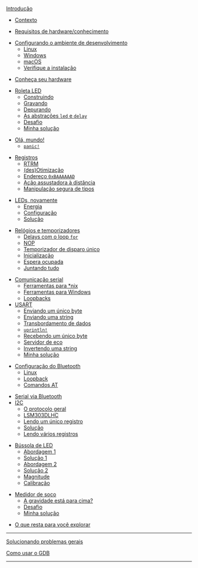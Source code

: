 <!-- [Introduction](README.md) -->

[Introdução](README.md)

- [Contexto](01-background/README.md)

<!-- - [Hardware/knowledge requirements](02-requirements/README.md) -->

- [Requisitos de hardware/conhecimento](02-requirements/README.md)

<!-- - [Setting up a development environment](03-setup/README.md) -->

- [Configurando o ambiente de desenvolvimento](03-setup/README.md)
  - [Linux](03-setup/linux.md)
  - [Windows](03-setup/windows.md)
  - [macOS](03-setup/macos.md)
  <!-- - [Verify the installation](03-setup/verify.md) -->
  - [Verifique a instalação](03-setup/verify.md)

<!-- - [Meet your hardware](04-meet-your-hardware/README.md) -->

- [Conheça seu hardware](04-meet-your-hardware/README.md)

<!-- - [LED roulette](05-led-roulette/README.md) -->

- [Roleta LED](05-led-roulette/README.md)
  <!-- - [Build it](05-led-roulette/build-it.md) -->
  - [Construindo](05-led-roulette/build-it.md)
  <!-- - [Flash it](05-led-roulette/flash-it.md) -->
  - [Gravando](05-led-roulette/flash-it.md)
  <!-- - [Debug it](05-led-roulette/debug-it.md) -->
  - [Depurando](05-led-roulette/debug-it.md)
  <!-- - [The `led` and `delay` abstractions](05-led-roulette/the-led-and-delay-abstractions.md) -->
  - [As abstrações `led` e `delay`](05-led-roulette/the-led-and-delay-abstractions.md)
  <!-- - [The challenge](05-led-roulette/the-challenge.md) -->
  - [Desafio](05-led-roulette/the-challenge.md)
  <!-- - [My solution](05-led-roulette/my-solution.md) -->
  - [Minha solução](05-led-roulette/my-solution.md)

<!-- - [Hello, world!](06-hello-world/README.md) -->

- [Olá, mundo!](06-hello-world/README.md)
  - [`panic!`](06-hello-world/panic.md)

<!-- - [Registers](07-registers/README.md) -->

- [Registros](07-registers/README.md)
  - [RTRM](07-registers/rtrm.md)
  <!-- - [(mis)Optimization](07-registers/optimization.md) -->
  - [(des)Otimização](07-registers/optimization.md)
  <!-- - [`0xBAAAAAAD` address](07-registers/bad-address.md) -->
  - [Endereço `0xBAAAAAAD`](07-registers/bad-address.md)
  <!-- - [Spooky action at a distance](07-registers/spooky-action-at-a-distance.md) -->
  - [Ação assustadora à distância](07-registers/spooky-action-at-a-distance.md)
  <!-- - [Type safe manipulation](07-registers/type-safe-manipulation.md) -->
  - [Manipulação segura de tipos](07-registers/type-safe-manipulation.md)

<!-- - [LEDs, again](08-leds-again/README.md) -->

- [LEDs, novamente](08-leds-again/README.md)
  <!-- - [Power](08-leds-again/power.md) -->
  - [Energia](08-leds-again/power.md)
  <!-- - [Configuration](08-leds-again/configuration.md) -->
  - [Configuração](08-leds-again/configuration.md)
  <!-- - [The solution](08-leds-again/the-solution.md) -->
  - [Solução](08-leds-again/the-solution.md)

<!-- - [Clocks and timers](09-clocks-and-timers/README.md) -->

- [Relógios e temporizadores](09-clocks-and-timers/README.md)
  - [Delays com o loop `for`](09-clocks-and-timers/for-loop-delays.md)
  - [NOP](09-clocks-and-timers/nop.md)
  <!-- - [One-shot timer](09-clocks-and-timers/one-shot-timer.md) -->
  - [Temporizador de disparo único](09-clocks-and-timers/one-shot-timer.md)
  <!-- - [Initialization](09-clocks-and-timers/initialization.md) -->
  - [Inicialização](09-clocks-and-timers/initialization.md)
  <!-- - [Busy waiting](09-clocks-and-timers/busy-waiting.md) -->
  - [Espera ocupada](09-clocks-and-timers/busy-waiting.md)
  <!-- - [Putting it all together](09-clocks-and-timers/putting-it-all-together.md) -->
  - [Juntando tudo](09-clocks-and-timers/putting-it-all-together.md)

<!-- - [Serial communication](10-serial-communication/README.md) -->

- [Comunicação serial](10-serial-communication/README.md)
  <!-- - [\*nix tooling](10-serial-communication/nix-tooling.md) -->
  - [Ferramentas para \*nix](10-serial-communication/nix-tooling.md)
  <!-- - [Windows tooling](10-serial-communication/windows-tooling.md) -->
  - [Ferramentas para Windows](10-serial-communication/windows-tooling.md)
  - [Loopbacks](10-serial-communication/loopbacks.md)
- [USART](11-usart/README.md)
  <!-- - [Send a single byte](11-usart/send-a-single-byte.md) -->
  - [Enviando um único byte](11-usart/send-a-single-byte.md)
  <!-- - [Send a string](11-usart/send-a-string.md) -->
  - [Enviando uma string](11-usart/send-a-string.md)
  <!-- - [Buffer overrun](11-usart/buffer-overrun.md) -->
  - [Transbordamento de dados](11-usart/buffer-overrun.md)
  - [`uprintln!`](11-usart/uprintln.md)
  <!-- - [Receive a single byte](11-usart/receive-a-single-byte.md) -->
  - [Recebendo um único byte](11-usart/receive-a-single-byte.md)
  <!-- - [Echo server](11-usart/echo-server.md) -->
  - [Servidor de eco](11-usart/echo-server.md)
  <!-- - [Reverse a string](11-usart/reverse-a-string.md) -->
  - [Invertendo uma string](11-usart/reverse-a-string.md)
  <!-- - [My solution](11-usart/my-solution.md) -->
  - [Minha solução](11-usart/my-solution.md)

<!-- - [Bluetooth setup](12-bluetooth-setup/README.md) -->

- [Configuração do Bluetooth](12-bluetooth-setup/README.md)
  - [Linux](12-bluetooth-setup/linux.md)
  - [Loopback](12-bluetooth-setup/loopback.md)
  <!-- - [AT commands](12-bluetooth-setup/at-commands.md) -->
  - [Comandos AT](12-bluetooth-setup/at-commands.md)

<!-- - [Serial over Bluetooth](13-serial-over-bluetooth/README.md) -->

- [Serial via Bluetooth](13-serial-over-bluetooth/README.md)
- [I2C](14-i2c/README.md)
  <!-- - [The general protocol](14-i2c/the-general-protocol.md) -->
  - [O protocolo geral](14-i2c/the-general-protocol.md)
  - [LSM303DLHC](14-i2c/lsm303dlhc.md)
  <!-- - [Read a single register](14-i2c/read-a-single-register.md) -->
  - [Lendo um único registro](14-i2c/read-a-single-register.md)
  <!-- - [The solution](14-i2c/the-solution.md) -->
  - [Solução](14-i2c/the-solution.md)
  <!-- - [Read several registers](14-i2c/read-several-registers.md) -->
  - [Lendo vários registros](14-i2c/read-several-registers.md)

<!-- - [LED compass](15-led-compass/README.md) -->

- [Bússola de LED](15-led-compass/README.md)
  <!-- - [Take 1](15-led-compass/take-1.md) -->
  - [Abordagem 1](15-led-compasentativa-1.md)
  <!-- - [Solution 1](15-led-compass/solution-1.md) -->
  - [Solução 1](15-led-compass/solution-1.md)
  <!-- - [Take 2](15-led-compass/take-2.md) -->
  - [Abordagem 2](15-led-compass/take-2.md)
  <!-- - [Solution 2](15-led-compass/solution-2.md) -->
  - [Solução 2](15-led-compass/solution-2.md)
  - [Magnitude](15-led-compass/magnitude.md)
  <!-- - [Calibration](15-led-compass/calibration.md) -->
  - [Calibração](15-led-compass/calibration.md)

<!-- - [Punch-o-meter](16-punch-o-meter/README.md) -->

- [Medidor de soco](16-punch-o-meter/README.md)
  <!-- - [Gravity is up?](16-punch-o-meter/gravity-is-up.md) -->
  - [A gravidade está para cima?](16-punch-o-meter/gravity-is-up.md)
  <!-- - [The challenge](16-punch-o-meter/the-challenge.md) -->
  - [Desafio](16-punch-o-meter/the-challenge.md)
  <!-- - [My solution](16-punch-o-meter/my-solution.md) -->
  - [Minha solução](16-punch-o-meter/my-solution.md)

<!-- - [What's left for you to explore](explore.md) -->

- [O que resta para você explorar](explore.md)

---

<!-- [General troubleshooting](appendix/1-general-troubleshooting/README.md) -->

[Solucionando problemas gerais](appendix/1-general-troubleshooting/README.md)

<!-- [How to use GDB](appendix/2-how-to-use-gdb/README.md) -->

[Como usar o GDB](appendix/2-how-to-use-gdb/README.md)

<!-- - [Async IO: The future](17-async-io-the-future/README.md) -->
<!--     - [Timer](17-async-io-the-future/timer.md) -->
<!--     - [Serial](17-async-io-the-future/serial.md) -->
<!--     - [The challenge](17-async-io-the-future/the-challenge.md) -->
<!--     - [My solution](17-async-io-the-future/my-solution.md) -->
<!--     - [Another challenge](17-async-io-the-future/another-challenge.md) -->
<!--     - [My other solution](17-async-io-the-future/my-other-solution.md) -->
<!--     - [More challenges](17-async-io-the-future/more-challenges.md) -->

---
